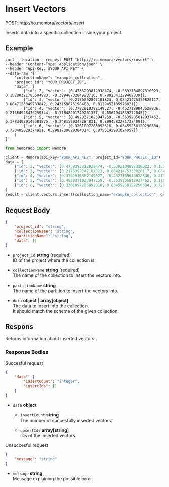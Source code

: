 # Insert Vectors

POST: http://io.memora/vectors/insert

Inserts data into a specific collection inside your project.

## Example


```shell
curl --location --request POST "http://io.memora/vectors/insert" \
--header "Content-Type: application/json" \
--header "Api-Key: $YOUR_API_KEY" \
--data-raw '{
    "collectionName": "example_collection",
    "project_id": "YOUR_PROJECT_ID",
    "data": [
        {"id": 2, "vector": [0.4738293812938474, -0.5392104897310023, 0.15280321785604923, -0.3994873284928716, 0.7802341229482839]},
        {"id": 3, "vector": [0.2176392847101823, 0.08421475339820117, 0.6847123349783842, 0.243159675198483, 0.8129452185973021]},
        {"id": 4, "vector": [0.3782910382149527, -0.4527189043628836, 0.21384928476259344, -0.31848201749201357, 0.8562941839272845]},
        {"id": 5, "vector": [0.4928371023947259, -0.5639205812937452, 0.17834029149501875, -0.2481590347284831, 0.8994583271738409]},
        {"id": 6, "vector": [0.3261097285092318, 0.03459258129290334, 0.723405829374921, 0.2981739029384014, 0.8756142981024957]}
    ]
}'
```
```python
from memoradb import Memora

client = Memora(api_key="YOUR_API_KEY", project_id="YOUR_PROJECT_ID")
data = [
    {"id": 2, "vector": [0.4738293812938474, -0.5392104897310023, 0.15280321785604923, -0.3994873284928716, 0.7802341229482839]},
    {"id": 3, "vector": [0.2176392847101823, 0.08421475339820117, 0.6847123349783842, 0.243159675198483, 0.8129452185973021]},
    {"id": 4, "vector": [0.3782910382149527, -0.4527189043628836, 0.21384928476259344, -0.31848201749201357, 0.8562941839272845]},
    {"id": 5, "vector": [0.4928371023947259, -0.5639205812937452, 0.17834029149501875, -0.2481590347284831, 0.8994583271738409]},
    {"id": 6, "vector": [0.3261097285092318, 0.03459258129290334, 0.723405829374921, 0.2981739029384014, 0.8756142981024957]}
]
result = client.vectors.insert(collection_name="example_collection", data=data)
```


## Request Body

```json
{
    "project_id": "string",
    "collectionName": "string",
    "partitionName": "string",
    "data": []
}
```

- `project_id` __string__ (required)</br> ID of the project where the collection is.

- `collectionName` __string__ (required)</br>The name of the collection to insert the vectors into.

- `partitionName` __string__ </br> The name of the partition to insert the vectors into.

- `data` __object__ | __array[object]__ </br> The data to insert into the collection. </br> It should match the schema of the given collection.


## Respons

Returns information about inserted vectors.

### Response Bodies

Succesful request
```json
{
    "data": {
        "insertCount": "integer",
        "insertIds": []
    }
}
```

- `data` __object__ </br>

    - `insertCount` __string__ </br> The number of succesfully inserted vectors.
  
    - `upsertIds` __array[string]__ </br> IDs of the inserted vectors.



Unsuccesful request
```json
{
    "message": "string"
}
```

- `message` __string__ </br> Message explaining the possible error.